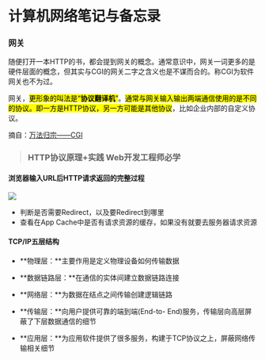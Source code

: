 # 计算机网络笔记与备忘录



### **网关**

随便打开一本HTTP的书，都会提到网关的概念。通常意识中，网关一词更多的是硬件层面的概念，但其实与CGI的网关二字之含义也是不谋而合的。称CGI为软件网关也不为过。

网关，<mark>更形象的叫法是“**协议翻译机**”</mark>。<mark>通常与网关输入输出两端通信使用的是不同的协议。即一方是HTTP协议，另一方可能是其他协议</mark>，比如企业内部的自定义协议。

摘自：[万法归宗——CGI](https://zhuanlan.zhihu.com/p/25013398)



> ### HTTP协议原理+实践 Web开发工程师必学



#### 浏览器输入URL后HTTP请求返回的完整过程

![](https://i.loli.net/2020/12/31/QDMc6sTUqFjyNCg.png)

- 判断是否需要Redirect，以及要Redirect到哪里
- 查看在App Cache中是否有请求资源的缓存，如果没有就要去服务器请求资源 



#### TCP/IP五层结构

- **物理层：**主要作用是定义物理设备如何传输数据

- **数据链路层：**在通信的实体间建立数据链路连接

- **网络层：**为数据在结点之间传输创建逻辑链路
- **传输层：**向用户提供可靠的端到端(End-to- End)服务，传输层向高层屏蔽了下层数据通信的细节
- **应用层：**为应用软件提供了很多服务，构建于TCP协议之上，屏蔽网络传输相关细节